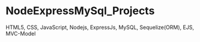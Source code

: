 # NodeExpressMySql_Projects
HTML5, CSS, JavaScript, Nodejs, ExpressJs, MySQL, Sequelize(ORM), EJS, MVC-Model
